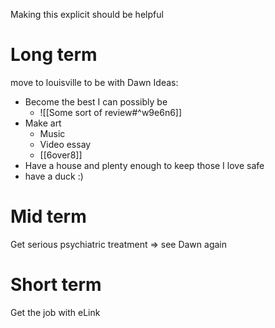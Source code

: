 Making this explicit should be helpful

# Long term
move to louisville to be with Dawn
Ideas:
- Become the best I can possibly be
	- ![[Some sort of review#^w9e6n6]]
- Make art
	- Music
	- Video essay
	- [[6over8]]
- Have a house and plenty enough to keep those I love safe
- have a duck :)
# Mid term
Get serious psychiatric treatment => see Dawn again
# Short term
Get the job with eLink
